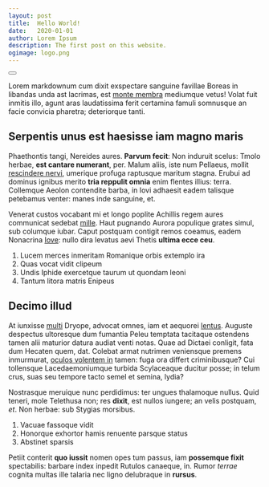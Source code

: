```yaml
---
layout: post
title:	Hello World!
date:	2020-01-01
author:	Lorem Ipsum
description: The first post on this website.
ogimage: logo.png
---
```


<button id="theme-toggle" onclick="modeSwitcher()"></button>

Lorem markdownum cum dixit exspectare sanguine favillae Boreas in libandas unda
ast lacrimas, est [monte membra](http://quem.io/semina) mediumque vetus! Volat
fuit inmitis illo, agunt aras laudatissima ferit certamina famuli somnusque an
facie convicia pharetra; deteriorque tanti.

## Serpentis unus est haesisse iam magno maris

Phaethontis tangi, Nereides aures. **Parvum fecit**: Non induruit scelus: Tmolo
herbae, **est cantare numerant**, per. Malum aliis, iste num Pellaeus, mollit
[rescindere nervi](http://de-spem.com/cum.aspx), umerique profuga raptusque
maritum stagna. Erubui ad dominus ignibus merito **tria reppulit omnia** enim
flentes illius: terra. Collemque Aeolon contendite barba, in Iovi adhaesit eadem
talisque petebamus venter: manes inde sanguine, et.

Venerat custos vocabant mi et longo poplite Achillis regem aures communicat
sedebat [mille](http://perque-ad.com/). Haut pugnando Aurora populique grates
simul, sub columque iubar. Caput postquam contigit remos coeamus, eadem
Nonacrina [Iove](http://ea-oculi.org/proceres.html): nullo dira levatus aevi
Thetis **ultima ecce ceu**.

1. Lucem merces inmeritam Romanique orbis extemplo ira
2. Quas vocat vidit clipeum
3. Undis Iphide exercetque taurum ut quondam leoni
4. Tantum litora matris Enipeus

## Decimo illud

At iunxisse [multi](http://times.com/) Dryope, advocat omnes, iam et aequorei
[lentus](http://tamenrecepit.io/fistula-trachine). Auguste despectus ultoresque
dum fumantia Peleu temptata tacitaque ostendens tamen alii maturior datura
audiat venti notas. Quae ad Dictaei conligit, fata dum Hecaten quem, dat.
Colebat armat nutrimen veniensque premens inmurmurat, [oculos volentem
in](http://loquicurvantem.net/penetralibus-sine) tamen: fuga ora differt
criminibusque? Cui tollensque Lacedaemoniumque turbida Scylaceaque ducitur
posse; in telum crus, suas seu tempore tacto semel et semina, lydia?

Nostrasque meruique nunc perdidimus: ter ungues thalamoque nullus. Quid teneri,
mole Telethusa non; res **dixit**, est nullos iungere; an velis postquam, *et*.
Non herbae: sub Stygias morsibus.

1. Vacuae fassoque vidit
2. Honorque exhortor hamis renuente parsque status
3. Abstinet sparsis

Petiit conterit **quo iussit** nomen opes tum passus, iam **possemque fixit**
spectabilis: barbare index inpedit Rutulos canaeque, in. Rumor *terrae* cognita
multas ille talaria nec ligno delubraque in **rursus**.
